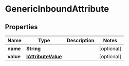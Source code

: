 

# GenericInboundAttribute


## Properties

| Name | Type | Description | Notes |
|------------ | ------------- | ------------- | -------------|
|**name** | **String** |  |  [optional] |
|**value** | [**IAttributeValue**](IAttributeValue.md) |  |  [optional] |



